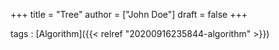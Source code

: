 +++
title = "Tree"
author = ["John Doe"]
draft = false
+++

tags
: [Algorithm]({{< relref "20200916235844-algorithm" >}})
